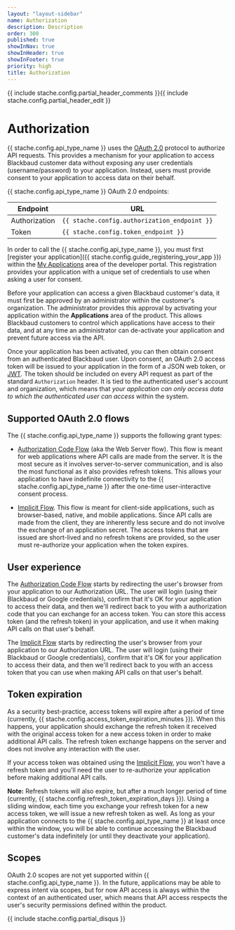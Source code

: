 ```yaml
---
layout: "layout-sidebar"
name: Authorization
description: Description
order: 300
published: true
showInNav: true
showInHeader: true
showInFooter: true
priority: high
title: Authorization
---
```


{{ include stache.config.partial_header_comments }}{{ include stache.config.partial_header_edit }}

# Authorization

{{ stache.config.api_type_name }} uses the <a href="http://oauth.net/2/">OAuth 2.0</a> protocol to authorize API requests.  This provides a mechanism for your application to access Blackbaud customer data without exposing any user credentials (username/password) to your application. Instead, users must provide consent to your application to access data on their behalf.

{{ stache.config.api_type_name }} OAuth 2.0 endpoints:

<div class="table-responsive">
  <table class="table table-striped table-hover">
    <thead>
      <tr>
        <th>Endpoint</th>
        <th>URL</th>
      </tr>
    </thead>
    <tbody>
      <tr>
        <td>Authorization</td>
        <td><code class="language-http">{{ stache.config.authorization_endpoint }}</code></td>
      </tr>
      <tr>
        <td>Token</td>
        <td><code class="language-http">{{ stache.config.token_endpoint }}</code></td>
      </tr>
    </tbody>
  </table>
</div>

In order to call the {{ stache.config.api_type_name }}, you must first [register your application]({{ stache.config.guide_registering_your_app }}) within the <a href="{{ stache.config.developer_app_management_url }}" target= "_blank">My Applications</a> area of the developer portal. This registration provides your application with a unique set of credentials to use when asking a user for consent.

Before your application can access a given Blackbaud customer's data, it must first be approved by an administrator within the customer's organization.  The administrator provides this approval by activating your application within the <b>Applications</b> area of the product.  This allows Blackbaud customers to control which applications have access to their data, and at any time an administrator can de-activate your application and prevent future access via the API.

Once your application has been activated, you can then obtain consent from an authenticated Blackbaud user.  Upon consent, an OAuth 2.0 access token will be issued to your application in the form of a JSON web token, or <a href="https://jwt.io">JWT</a>.  The token should be included on every API request as part of the standard <code>Authorization</code> header.  It is tied to the authenticated user's account and organization, which means that _your application can only access data to which the authenticated user can access_ within the system.

## Supported OAuth 2.0 flows

The {{ stache.config.api_type_name }} supports the following grant types:

- <a href="{{ stache.config.guide_web_api_authorization_auth_code_flow }}" target= "_self">Authorization Code Flow</a> (aka the Web Server flow). This flow is meant for web applications where API calls are made from the server.  It is the most secure as it involves server-to-server communication, and is also the most functional as it also provides refresh tokens.  This allows your application to have indefinite connectivity to the {{ stache.config.api_type_name }} after the one-time user-interactive consent process.

- <a href="{{ stache.config.guide_web_api_authorization_implicit_flow }}" target= "_self">Implicit Flow</a>.  This flow is meant for client-side applications, such as browser-based, native, and mobile applications.  Since API calls are made from the client, they are inherently less secure and do not involve the exchange of an application secret.  The access tokens that are issued are short-lived and no refresh tokens are provided, so the user must re-authorize your application when the token expires.

## User experience

The <a href="{{ stache.config.guide_web_api_authorization_auth_code_flow }}" target= "_self">Authorization Code Flow</a> starts by redirecting the user's browser from your application to our Authorization URL.  The user will login (using their Blackbaud or Google credentials), confirm that it's OK for your application to access their data, and then we'll redirect back to you with a authorization code that you can exchange for an access token.  You can store this access token (and the refresh token) in your application, and use it when making API calls on that user's behalf.

The <a href="{{ stache.config.guide_web_api_authorization_implicit_flow }}" target= "_self">Implicit Flow</a> starts by redirecting the user's browser from your application to our Authorization URL.  The user will login (using their Blackbaud or Google credentials), confirm that it's OK for your application to access their data, and then we'll redirect back to you with an access token that you can use when making API calls on that user's behalf.

## Token expiration

As a security best-practice, access tokens will expire after a period of time (currently, {{ stache.config.access_token_expiration_minutes }}).  When this happens, your application should exchange the refresh token it received with the original access token for a new access token in order to make additional API calls.  The refresh token exchange happens on the server and does not involve any interaction with the user.

If your access token was obtained using the <a href="{{ stache.config.guide_web_api_authorization_implicit_flow }}" target= "_self">Implicit Flow</a>, you won't have a refresh token and you'll need the user to re-authorize your application before making additional API calls.

**Note:** Refresh tokens will also expire, but after a much longer period of time (currently, {{ stache.config.refresh_token_expiration_days }}).  Using a sliding window, each time you exchange your refresh token for a new access token, we will issue a new refresh token as well.  As long as your application connects to the {{ stache.config.api_type_name }} at least once within the window, you will be able to continue accessing the Blackbaud customer's data indefinitely (or until they deactivate your application).

## Scopes

OAuth 2.0 scopes are not yet supported within {{ stache.config.api_type_name }}. In the future, applications may be able to express intent via scopes, but for now API access is always within the context of an authenticated user, which means that API access respects the user's security permissions defined within the product.

{{ include stache.config.partial_disqus }}